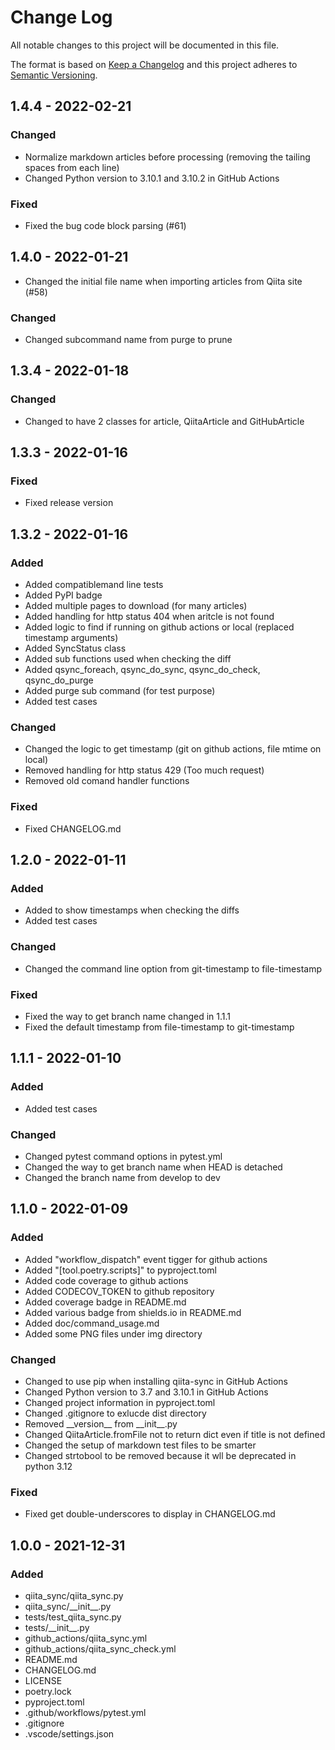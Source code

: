 <!--
# Change Log

Tags:

- Added          for new features.
- Changed        for changes in existing functionality.
- Deprecated     for soon-to-be removed features.
- Fixed          for any bug fixes.
- Security       in case of vulnerabilities.


Policy:

- Keep an Unreleased section at the top to track upcoming changes.
- YYYY-MM-DD for date format


# Semantic Versioning

- MAJOR version     when you make incompatible API changes,
- MINOR version     when you add functionality in a backwards compatible manner, and
- PATCH version     when you make backwards compatible bug fixes.

-->

# Change Log

All notable changes to this project will be documented in this file.

The format is based on [Keep a Changelog](http://keepachangelog.com/)
and this project adheres to [Semantic Versioning](http://semver.org/).

## 1.4.4 - 2022-02-21

### Changed

- Normalize markdown articles before processing (removing the tailing spaces from each line)
- Changed Python version to 3.10.1 and 3.10.2 in GitHub Actions

### Fixed

- Fixed the bug code block parsing (#61)

## 1.4.0 - 2022-01-21

- Changed the initial file name when importing articles from Qiita site (#58)

### Changed

- Changed subcommand name from purge to prune

## 1.3.4 - 2022-01-18

### Changed

- Changed to have 2 classes for article, QiitaArticle and GitHubArticle

## 1.3.3 - 2022-01-16

### Fixed

- Fixed release version 

## 1.3.2 - 2022-01-16

### Added

- Added compatiblemand line tests
- Added PyPI badge
- Added multiple pages to download (for many articles)
- Added handling for http status 404 when aritcle is not found
- Added logic to find if running on github actions or local (replaced timestamp arguments)
- Added SyncStatus class
- Added sub functions used when checking the diff
- Added qsync_foreach, qsync_do_sync, qsync_do_check, qsync_do_purge
- Added purge sub command (for test purpose)
- Added test cases

### Changed

- Changed the logic to get timestamp (git on github actions, file mtime on local)
- Removed handling for http status 429 (Too much request)
- Removed old comand handler functions

### Fixed

- Fixed CHANGELOG.md

## 1.2.0 - 2022-01-11

### Added

- Added to show timestamps when checking the diffs
- Added test cases

### Changed

- Changed the command line option from git-timestamp to file-timestamp

### Fixed

- Fixed the way to get branch name changed in 1.1.1 
- Fixed the default timestamp from file-timestamp to git-timestamp

## 1.1.1 - 2022-01-10

### Added

- Added test cases

### Changed

- Changed pytest command options in pytest.yml
- Changed the way to get branch name when HEAD is detached
- Changed the branch name from develop to dev

## 1.1.0 - 2022-01-09

### Added

- Added "workflow_dispatch" event tigger for github actions
- Added "[tool.poetry.scripts]" to pyproject.toml
- Added code coverage to github actions
- Added CODECOV_TOKEN to github repository
- Added coverage badge in README.md
- Added various badge from shields.io in README.md
- Added doc/command_usage.md
- Added some PNG files under img directory

### Changed

- Changed to use pip when installing qiita-sync in GitHub Actions
- Changed Python version to 3.7 and 3.10.1 in GitHub Actions
- Changed project information in pyproject.toml
- Changed .gitignore to exlucde dist directory
- Removed \_\_version_\_ from \_\_init_\_.py 
- Changed QiitaArticle.fromFile not to return dict even if title is not defined
- Changed the setup of markdown test files to be smarter
- Changed strtobool to be removed because it wll be deprecated in python 3.12

### Fixed

- Fixed get double-underscores to display in CHANGELOG.md

## 1.0.0 - 2021-12-31

### Added

- qiita_sync/qiita_sync.py
- qiita_sync/\_\_init_\_.py
- tests/test_qiita_sync.py
- tests/\_\_init_\_.py
- github_actions/qiita_sync.yml
- github_actions/qiita_sync_check.yml
- README.md
- CHANGELOG.md
- LICENSE
- poetry.lock
- pyproject.toml
- .github/workflows/pytest.yml
- .gitignore
- .vscode/settings.json
